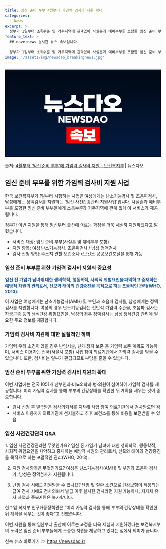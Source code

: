 ```yaml
---
title: 임신 준비 부부 4월부터 가임력 검사비 지원 확대
categories:
  - News
excerpt: >
  정부가 1일부터 소득수준 및 거주지역에 관계없이 사실혼과 예비부부를 포함한 임신 준비 부부에게 여성 난소기능…
feature_text: >
  ## navernews 실시간 뉴스 속보입니다.

  정부가 1일부터 소득수준 및 거주지역에 관계없이 사실혼과 예비부부를 포함한 임신 준비 부부에게 여성 난소기능…
image: '/assets/img/newsdao_breakingnews.jpg'
---
```


![뉴스다오 속보](/assets/img/newsdao_breakingnews.jpg)

<p>출처: <a href="https://newsdao.kr/3471" rel="dofollow">4월부터 ‘임신 준비 부부’에 가임력 검사비 지원 - 보건복지부</a> | 뉴스다오</p>

<h2 data-ke-size="size26">임신 준비 부부를 위한 가임력 검사비 지원 사업</h2>
한국 보건복지부가 1일부터 시행하는 사업은 여성에게는 난소기능검사 및 초음파검사, 남성에게는 정액검사를 지원하는 '임신 사전건강관리 지원사업'입니다. 사실혼과 예비부부를 포함한 임신 준비 부부들에게 소득수준과 거주지역에 관계 없이 이 서비스가 제공됩니다.

<p data-ke-size="size16">정부가 이번 지원을 통해 임신부터 출산에 이르는 과정을 더욱 세심히 지원하겠다고 밝혔습니다.</p>

<ul>
<li>서비스 대상: 임신 준비 부부(사실혼 및 예비부부 포함)</li>
<li>지원 항목: 여성 난소기능검사, 초음파검사 / 남성 정액검사</li>
<li>검사 신청 방법: 주소지 관할 보건소나 e보건소 공공보건포털을 통해 가능</li>
</ul>

<h3>임신 준비 부부를 위한 가임력 검사비 지원의 중요성</h3>
<b><span style="color: #1a5490;">임신 전 가임기 남녀에 대한 생의학적, 행동학적, 사회적 위험요인을 파악하고 중재하는 예방적 차원의 관리로서, 산모와 태아의 건강증진을 목적으로 하는 포괄적인 관리(WHO, 2013).</span></b>

이 사업은 여성에게는 난소기능검사(AMH) 및 부인과 초음파 검사를, 남성에게는 정액검사를 지원합니다. 여성의 경우 난소기능검사는 전반적 가임력 수준을, 초음파 검사는 자궁근종 등의 생식건강 위험요인을, 남성의 경우 정액검사는 남성 생식건강 관리에 필요한 주요 정보를 제공합니다.

<h3>가임력 검사비 지원에 대한 실질적인 혜택</h3>
가임력 우려 소견이 있을 경우 난임시술, 난자·정자 보존 등 가임력 보존 계획도 가능하며, 서비스 이용자는 전국(서울시 포함) 사업 참여 의료기관에서 가임력 검사를 받을 수 있습니다. 또한, 검사비는 일부가 환급되므로 부담을 줄일 수 있습니다.

<h3>임신 준비 부부를 위한 가임력 검사비 지원의 확대</h3>
이번 사업에는 전국 1051개 산부인과·비뇨의학과 병·의원이 참여하여 가임력 검사를 제공합니다. 미리 가임력 검사를 통해 부부의 건강상태를 확인한 뒤 계획을 세우는 것이 중요합니다.

<ul>
<li>검사 신청 후 발급받은 검사의뢰서를 지참해 사업 참여 의료기관에서 검사받으면 됨</li>
<li>서비스 이용자가 의료기관에 선지불하고 추후 보건소를 통해 비용을 보전받을 수 있음</li>
</ul>

<h3>임신 사전건강관리 Q&A</h3>
1. 임신 사전건강관리란 무엇인가요?
임신 전 가임기 남녀에 대한 생의학적, 행동학적, 사회적 위험요인을 파악하고 중재하는 예방적 차원의 관리로서, 산모와 태아의 건강증진을 목적으로 하는 포괄적인 관리(WHO, 2013).

2. 지원 검사항목은 무엇인가요?
여성은 난소기능검사(AMH) 및 부인과 초음파 검사가, 남성은 정액검사가 지원됩니다.

3. 난임 검사 시에도 지원받을 수 있나요?
난임 및 질환 소견으로 건강보험이 적용되는 급여 검사 시에도 검사의뢰서 발급 이후 실시한 검사라면 지원 가능하나, 지자체 유사 사업과 중복지원은 불가합니다.

현수엽 복지부 인구아동정책관은 “미리 가임력 검사를 통해 부부의 건강상태를 확인한 뒤 계획을 세우는 것이 좋다”고 전했습니다.

이번 지원을 통해 임신부터 출산에 이르는 과정을 더욱 세심히 지원하겠다는 보건복지부의 노력은 임신 준비 부부들에게 소중한 지원을 제공하고 있다는 점에서 의미가 큽니다. 

신속 뉴스 바로가기 👉 <a href="https://newsdao.kr" rel="dofollow">https://newsdao.kr</a>


